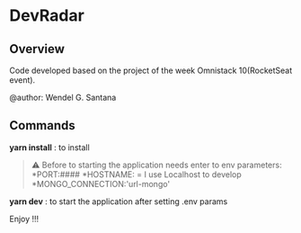 # DevRadar

## Overview

Code developed based on the project of the week Omnistack 10(RocketSeat event).

@author: Wendel G. Santana

## Commands

__yarn install__ : to install

>⚠ Before to starting the application needs enter to env parameters:
  *PORT:####
  *HOSTNAME:<hostname> = I use Localhost to develop
  *MONGO_CONNECTION:'url-mongo'

__yarn dev__ : to start the application after setting .env params

Enjoy !!!

